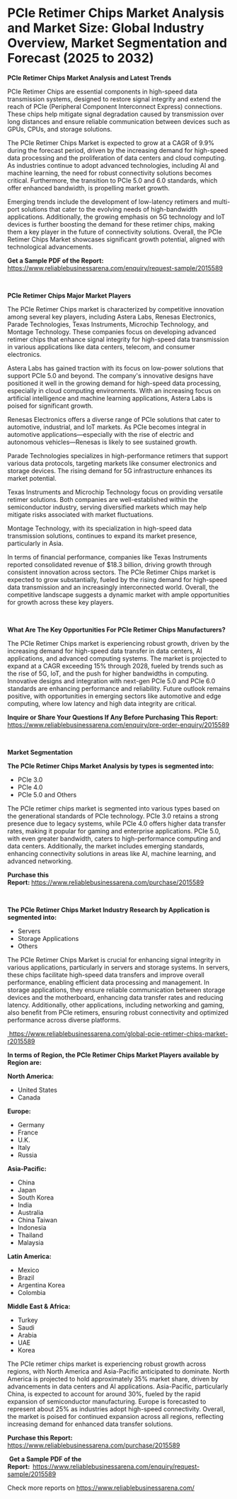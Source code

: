 <p><h1>PCIe Retimer Chips Market Analysis and Market Size: Global Industry Overview, Market Segmentation and Forecast (2025 to 2032)</h1></p><p><strong>PCIe Retimer Chips Market Analysis and Latest Trends</strong></p>
<p><p>PCIe Retimer Chips are essential components in high-speed data transmission systems, designed to restore signal integrity and extend the reach of PCIe (Peripheral Component Interconnect Express) connections. These chips help mitigate signal degradation caused by transmission over long distances and ensure reliable communication between devices such as GPUs, CPUs, and storage solutions.</p><p>The PCIe Retimer Chips Market is expected to grow at a CAGR of 9.9% during the forecast period, driven by the increasing demand for high-speed data processing and the proliferation of data centers and cloud computing. As industries continue to adopt advanced technologies, including AI and machine learning, the need for robust connectivity solutions becomes critical. Furthermore, the transition to PCIe 5.0 and 6.0 standards, which offer enhanced bandwidth, is propelling market growth. </p><p>Emerging trends include the development of low-latency retimers and multi-port solutions that cater to the evolving needs of high-bandwidth applications. Additionally, the growing emphasis on 5G technology and IoT devices is further boosting the demand for these retimer chips, making them a key player in the future of connectivity solutions. Overall, the PCIe Retimer Chips Market showcases significant growth potential, aligned with technological advancements.</p></p>
<p><strong>Get a Sample PDF of the Report:&nbsp;</strong> <a href="https://www.reliablebusinessarena.com/enquiry/request-sample/2015589?utm_campaign=1420&utm_medium=2&utm_source=Github&utm_content=ia&utm_term=17012025&utm_id=pcie-retimer-chips">https://www.reliablebusinessarena.com/enquiry/request-sample/2015589</a></p>
<p>&nbsp;</p>
<p><strong>PCIe Retimer Chips Major Market Players</strong></p>
<p><p>The PCIe Retimer Chips market is characterized by competitive innovation among several key players, including Astera Labs, Renesas Electronics, Parade Technologies, Texas Instruments, Microchip Technology, and Montage Technology. These companies focus on developing advanced retimer chips that enhance signal integrity for high-speed data transmission in various applications like data centers, telecom, and consumer electronics.</p><p>Astera Labs has gained traction with its focus on low-power solutions that support PCIe 5.0 and beyond. The company's innovative designs have positioned it well in the growing demand for high-speed data processing, especially in cloud computing environments. With an increasing focus on artificial intelligence and machine learning applications, Astera Labs is poised for significant growth.</p><p>Renesas Electronics offers a diverse range of PCIe solutions that cater to automotive, industrial, and IoT markets. As PCIe becomes integral in automotive applications—especially with the rise of electric and autonomous vehicles—Renesas is likely to see sustained growth. </p><p>Parade Technologies specializes in high-performance retimers that support various data protocols, targeting markets like consumer electronics and storage devices. The rising demand for 5G infrastructure enhances its market potential.</p><p>Texas Instruments and Microchip Technology focus on providing versatile retimer solutions. Both companies are well-established within the semiconductor industry, serving diversified markets which may help mitigate risks associated with market fluctuations.</p><p>Montage Technology, with its specialization in high-speed data transmission solutions, continues to expand its market presence, particularly in Asia.</p><p>In terms of financial performance, companies like Texas Instruments reported consolidated revenue of $18.3 billion, driving growth through consistent innovation across sectors. The PCIe Retimer Chips market is expected to grow substantially, fueled by the rising demand for high-speed data transmission and an increasingly interconnected world. Overall, the competitive landscape suggests a dynamic market with ample opportunities for growth across these key players.</p></p>
<p>&nbsp;</p>
<p><strong>What Are The Key Opportunities For PCIe Retimer Chips Manufacturers?</strong></p>
<p><p>The PCIe Retimer Chips market is experiencing robust growth, driven by the increasing demand for high-speed data transfer in data centers, AI applications, and advanced computing systems. The market is projected to expand at a CAGR exceeding 15% through 2028, fueled by trends such as the rise of 5G, IoT, and the push for higher bandwidths in computing. Innovative designs and integration with next-gen PCIe 5.0 and PCIe 6.0 standards are enhancing performance and reliability. Future outlook remains positive, with opportunities in emerging sectors like automotive and edge computing, where low latency and high data integrity are critical.</p></p>
<p><strong>Inquire or Share Your Questions If Any Before Purchasing This Report:</strong> <a href="https://www.reliablebusinessarena.com/enquiry/pre-order-enquiry/2015589?utm_campaign=1420&utm_medium=2&utm_source=Github&utm_content=ia&utm_term=17012025&utm_id=pcie-retimer-chips">https://www.reliablebusinessarena.com/enquiry/pre-order-enquiry/2015589</a></p>
<p>&nbsp;</p>
<p><strong>Market Segmentation</strong></p>
<p><strong>The PCIe Retimer Chips Market Analysis by types is segmented into:</strong></p>
<p><ul><li>PCIe 3.0</li><li>PCIe 4.0</li><li>PCIe 5.0 and Others</li></ul></p>
<p><p>The PCIe retimer chips market is segmented into various types based on the generational standards of PCIe technology. PCIe 3.0 retains a strong presence due to legacy systems, while PCIe 4.0 offers higher data transfer rates, making it popular for gaming and enterprise applications. PCIe 5.0, with even greater bandwidth, caters to high-performance computing and data centers. Additionally, the market includes emerging standards, enhancing connectivity solutions in areas like AI, machine learning, and advanced networking.</p></p>
<p><strong>Purchase this Report:&nbsp;</strong><a href="https://www.reliablebusinessarena.com/purchase/2015589?utm_campaign=1420&utm_medium=2&utm_source=Github&utm_content=ia&utm_term=17012025&utm_id=pcie-retimer-chips">https://www.reliablebusinessarena.com/purchase/2015589</a></p>
<p>&nbsp;</p>
<p><strong>The PCIe Retimer Chips Market Industry Research by Application is segmented into:</strong></p>
<p><ul><li>Servers</li><li>Storage Applications</li><li>Others</li></ul></p>
<p><p>The PCIe Retimer Chips Market is crucial for enhancing signal integrity in various applications, particularly in servers and storage systems. In servers, these chips facilitate high-speed data transfers and improve overall performance, enabling efficient data processing and management. In storage applications, they ensure reliable communication between storage devices and the motherboard, enhancing data transfer rates and reducing latency. Additionally, other applications, including networking and gaming, also benefit from PCIe retimers, ensuring robust connectivity and optimized performance across diverse platforms.</p></p>
<p><a href="https://www.reliablebusinessarena.com/global-pcie-retimer-chips-market-r2015589?utm_campaign=1420&utm_medium=2&utm_source=Github&utm_content=ia&utm_term=17012025&utm_id=pcie-retimer-chips">&nbsp;https://www.reliablebusinessarena.com/global-pcie-retimer-chips-market-r2015589</a></p>
<p><strong>In terms of Region, the PCIe Retimer Chips Market Players available by Region are:</strong></p>
<p>
    <p> <strong> North America: </strong>
        <ul>
            <li>United States</li>
            <li>Canada</li>
        </ul>
        </p> 
    <p> <strong> Europe: </strong>
        <ul>
            <li>Germany</li>
            <li>France</li>
            <li>U.K.</li>
            <li>Italy</li>
            <li>Russia</li>
        </ul>
        </p> 
    <p> <strong> Asia-Pacific: </strong>
        <ul>
            <li>China</li>
            <li>Japan</li>
            <li>South Korea</li>
            <li>India</li>
            <li>Australia</li>
            <li>China Taiwan</li>
            <li>Indonesia</li>
            <li>Thailand</li>
            <li>Malaysia</li>
        </ul>
        </p> 
    <p> <strong> Latin America: </strong>
        <ul>
            <li>Mexico</li>
            <li>Brazil</li>
            <li>Argentina Korea</li>
            <li>Colombia</li>
        </ul>
        </p> 
    <p> <strong> Middle East & Africa: </strong>
        <ul>
            <li>Turkey</li>
            <li>Saudi</li>
            <li>Arabia</li>
            <li>UAE</li>
            <li>Korea</li>
        </ul>
    </p>
    </p>
<p><p>The PCIe retimer chips market is experiencing robust growth across regions, with North America and Asia-Pacific anticipated to dominate. North America is projected to hold approximately 35% market share, driven by advancements in data centers and AI applications. Asia-Pacific, particularly China, is expected to account for around 30%, fueled by the rapid expansion of semiconductor manufacturing. Europe is forecasted to represent about 25% as industries adopt high-speed connectivity. Overall, the market is poised for continued expansion across all regions, reflecting increasing demand for enhanced data transfer solutions.</p></p>
<p><strong>Purchase this Report: </strong><a href="https://www.reliablebusinessarena.com/purchase/2015589?utm_campaign=1420&utm_medium=2&utm_source=Github&utm_content=ia&utm_term=17012025&utm_id=pcie-retimer-chips">https://www.reliablebusinessarena.com/purchase/2015589</a></p>
<p>&nbsp;<strong>Get a Sample PDF of the Report:&nbsp;&nbsp;</strong><a href="https://www.reliablebusinessarena.com/enquiry/request-sample/2015589?utm_campaign=1420&utm_medium=2&utm_source=Github&utm_content=ia&utm_term=17012025&utm_id=pcie-retimer-chips">https://www.reliablebusinessarena.com/enquiry/request-sample/2015589</a></p>
<p><strong></strong></p>
<p>Check more reports on <a href="https://www.reliablebusinessarena.com/?utm_campaign=1420&utm_medium=2&utm_source=Github&utm_content=ia&utm_term=17012025&utm_id=pcie-retimer-chips">https://www.reliablebusinessarena.com/</a></p>